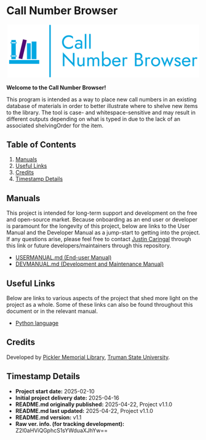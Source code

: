 # Call Number Browser

<div align="center">
    <img src="images/logo-no-background.png"
    width="500px"
    alt="CNB Logo by github@jaq-lagnirac">
</div>

**Welcome to the Call Number Browser!**

This program is intended as a way to place new call numbers in an existing
database of materials in order to better illustrate where to shelve new items
to the library. The tool is case- and whitespace-sensitive and may result in
different outputs depending on what is typed in due to the lack of an
associated shelvingOrder for the item.

## Table of Contents

1. [Manuals](#manuals)
1. [Useful Links](#useful-links)
1. [Credits](#credits)
1. [Timestamp Details](#timestamp-details)

## Manuals

This project is intended for long-term support and development on the free
and open-source market. Because onboarding as an end user or developer is
paramount for the longevity of this project, below are links to the User
Manual and the Developer Manual as a jump-start to getting into the project.
If any questions arise, please feel free to contact
[Justin Caringal](https://jaq-lagnirac.github.io/#/contact) through this link
or future developers/maintainers through this repository.

- [USERMANUAL.md (End-user Manual)](USERMANUAL.md)
- [DEVMANUAL.md (Development and Maintenance Manual)](DEVMANUAL.md)

## Useful Links

Below are links to various aspects of the project that shed more light on the
project as a whole. Some of these links can also be found throughout this 
document or in the relevant manual.

- [Python language](https://www.python.org/)

## Credits

Developed by [Pickler Memorial Library](https://library.truman.edu/),
[Truman State University](https://www.truman.edu/).

## Timestamp Details

- **Project start date:** 2025-02-10
- **Initial project delivery date:** 2025-04-16
- **README.md originally published:** 2025-04-22, Project v1.1.0
- **README.md last updated:** 2025-04-22, Project v1.1.0
- **README.md version:** v1.1
- **Raw ver. info. (for tracking development):** Z2l0aHViQGphcS1sYWduaXJhYw==
